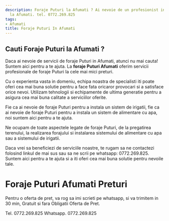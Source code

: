 ```yaml
---
description: Foraje Puturi la Afumati ? Ai nevoie de un profesionist in Foraje Puturi
  la Afumati. tel. 0772.269.825
tags:
- Afumati
title: Foraje Puturi In Afumati
---
```



## Cauti Foraje Puturi la Afumati ?


Daca ai nevoie de servicii de foraje Puturi in Afumati, atunci nu mai cauta! Suntem aici pentru a te ajuta. La <strong>foraje Puturi Afumati</strong> oferim servicii profesionale de foraje Puturi la cele mai mici preturi.

Cu o experienta vasta in domeniu, echipa noastra de specialisti iti poate oferi cea mai buna solutie pentru a face fata oricaror provocari si a satisface orice nevoi. Utilizam tehnologii si echipamente de ultima generatie pentru a asigura cea mai buna calitate a serviciilor oferite.

Fie ca ai nevoie de foraje Puturi pentru a instala un sistem de irigatii, fie ca ai nevoie de foraje Puturi pentru a instala un sistem de alimentare cu apa, noi suntem aici pentru a te ajuta.

Ne ocupam de toate aspectele legate de foraje Puturi, de la pregatirea terenului, la realizarea forajului si instalarea sistemului de alimentare cu apa sau a sistemului de irigatii.

Daca vrei sa beneficiezi de serviciile noastre, te rugam sa ne contactezi folosind linkul de mai sus sau sa ne scrii pe whatsapp: 0772.269.825. Suntem aici pentru a te ajuta si a iti oferi cea mai buna solutie pentru nevoile tale.

# Foraje Puturi Afumati Preturi
Pentru o oferta de pret, va rog sa imi scrieti pe whatsapp, si va trimitem in 30 min, Gratuit si fara Obligatii Oferta de Pret.

Tel. 0772.269.825
Whatsapp. 0772.269.825